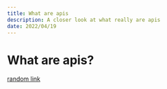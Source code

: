 ```yaml
---
title: What are apis
description: A closer look at what really are apis
date: 2022/04/19
---
```


# What are apis?
[random link](https://bruh.com)
